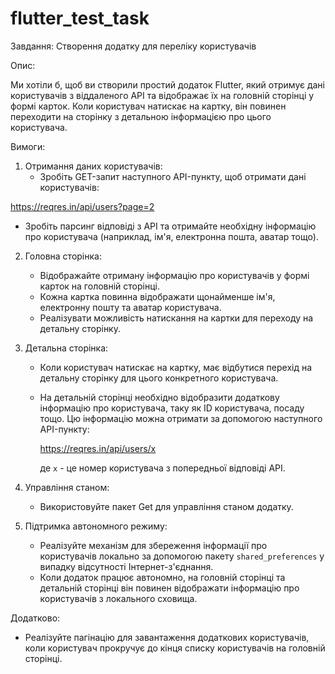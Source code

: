 # flutter_test_task

Завдання: Створення додатку для переліку користувачів

Опис:

Ми хотіли б, щоб ви створили простий додаток Flutter, який отримує дані користувачів з віддаленого API та відображає їх на головній сторінці у формі карток. Коли користувач натискає на  картку, він повинен переходити на сторінку з детальною інформацією про цього користувача.

Вимоги:

1. Отримання даних користувачів:
    - Зробіть GET-запит наступного API-пункту, щоб отримати дані користувачів:


https://reqres.in/api/users?page=2

- Зробіть парсинг відповіді з  API та отримайте необхідну інформацію про користувача (наприклад, ім'я, електронна пошта, аватар тощо).

2. Головна сторінка:
    - Відображайте отриману інформацію про користувачів у формі карток на головній сторінці.
    - Кожна картка повинна відображати щонайменше ім'я, електронну пошту та аватар користувача.
    - Реалізувати можливість натискання на картки для переходу на детальну сторінку.

3. Детальна сторінка:
    - Коли користувач натискає на картку, має відбутися перехід на детальну сторінку для цього конкретного користувача.
    - На детальній сторінці необхідно відобразити додаткову інформацію про користувача, таку як ID користувача, посаду тощо. Цю інформацію можна отримати за допомогою наступного API-пункту:

      https://reqres.in/api/users/x

      де `x` - це номер користувача з попередньої відповіді API.

4. Управління станом:
    - Використовуйте пакет Get для управління станом додатку.

5. Підтримка автономного режиму:
    - Реалізуйте механізм для збереження інформації про користувачів локально за допомогою пакету `shared_preferences` у випадку відсутності Інтернет-з'єднання.
    - Коли додаток працює автономно, на головній сторінці та детальній сторінці він повинен відображати інформацію про користувачів з локального сховища.


Додатково:

- Реалізуйте пагінацію для завантаження додаткових користувачів, коли користувач прокручує до кінця списку користувачів на головній сторінці.


